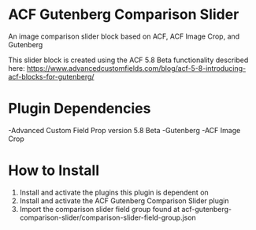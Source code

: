 # ACF Gutenberg Comparison Slider
An image comparison slider block based on ACF, ACF Image Crop, and Gutenberg

This slider block is created using the ACF 5.8 Beta functionality described here:
https://www.advancedcustomfields.com/blog/acf-5-8-introducing-acf-blocks-for-gutenberg/

# Plugin Dependencies
-Advanced Custom Field Prop version 5.8 Beta
-Gutenberg
-ACF Image Crop

# How to Install
1. Install and activate the plugins this plugin is dependent on
2. Install and activate the ACF Gutenberg Comparison Slider plugin
3. Import the comparison slider field group found at acf-gutenberg-comparison-slider/comparison-slider-field-group.json
